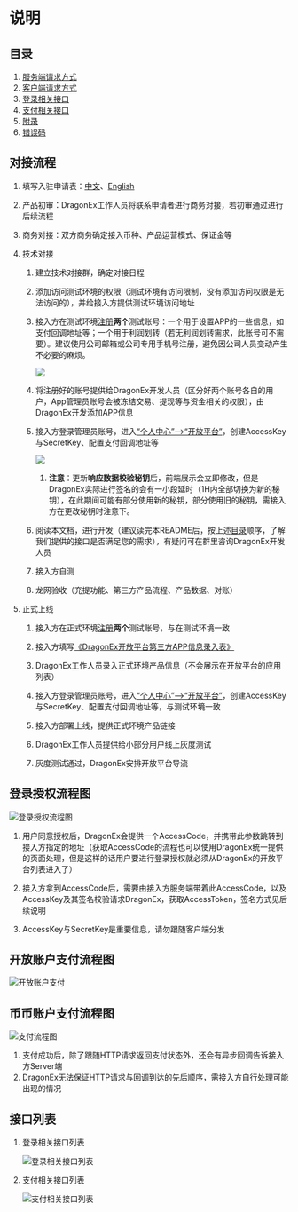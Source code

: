 # 说明

## 目录

1. [服务端请求方式](./docs/cn/1.服务端请求方式.md)
2. [客户端请求方式](./docs/cn/2.客户端请求方式.md)
3. [登录相关接口](./docs/cn/3.登录相关接口.md)
4. [支付相关接口](./docs/cn/4.支付相关接口.md)
5. [附录](./docs/cn/5.附录.md)
6. [错误码](./docs/cn/6.错误码.md)

## 对接流程

1. 填写入驻申请表：[中文](https://jinshuju.net/f/MM1Ncj)、[English](https://jinshuju.net/f/kmMfWK)

2. 产品初审：DragonEx工作人员将联系申请者进行商务对接，若初审通过进行后续流程

3. 商务对接：双方商务确定接入币种、产品运营模式、保证金等

4. 技术对接
   1. 建立技术对接群，确定对接日程
   
   2. 添加访问测试环境的权限（测试环境有访问限制，没有添加访问权限是无法访问的），并给接入方提供测试环境访问地址
   
   3. 接入方在测试环境[注册](https://test.dragonex.co/zh-hans/account/register)**两个**测试账号：一个用于设置APP的一些信息，如支付回调地址等；一个用于利润划转（若无利润划转需求，此账号可不需要）。建议使用公司邮箱或公司专用手机号注册，避免因公司人员变动产生不必要的麻烦。
   
      ![](./docs/cn/images/注册.png)

   4. 将注册好的账号提供给DragonEx开发人员（区分好两个账号各自的用户，App管理员账号会被冻结交易、提现等与资金相关的权限），由DragonEx开发添加APP信息

   5. 接入方登录管理员账号，进入[“个人中心”-->“开放平台”](https://test.dragonex.co/zh-hans/asset/open/app)，创建AccessKey与SecretKey、配置支付回调地址等

        ![](./docs/cn/images/配置APP信息.png)

       1. **注意**：更新**响应数据校验秘钥**后，前端展示会立即修改，但是DragonEx实际进行签名的会有一小段延时（1H内全部切换为新的秘钥），在此期间可能有部分使用新的秘钥，部分使用旧的秘钥，需接入方在更改秘钥时注意下。

   6. 阅读本文档，进行开发（建议读完本README后，按上述[目录](#目录)顺序，了解我们提供的接口是否满足您的需求），有疑问可在群里咨询DragonEx开发人员

   7. 接入方自测

   8.  龙网验收（充提功能、第三方产品流程、产品数据、对账）

1. 正式上线

   1. 接入方在正式环境[注册](https://dragonex.co/zh-hans/account/register)**两个**测试账号，与在测试环境一致

   2. 接入方填写[《DragonEx开放平台第三方APP信息录入表》](https://jinshuju.net/f/CRKUMu)
   
   3. DragonEx工作人员录入正式环境产品信息（不会展示在开放平台的应用列表）
   
   4. 接入方登录管理员账号，进入[“个人中心”-->“开放平台”](https://dragonex.co/zh-hans/asset/open/app)，创建AccessKey与SecretKey、配置支付回调地址等，与测试环境一致
   
   5. 接入方部署上线，提供正式环境产品链接
   
   6. DragonEx工作人员提供给小部分用户线上灰度测试
   
   7. 灰度测试通过，DragonEx安排开放平台导流

## 登录授权流程图

![登录授权流程图](./docs/cn/images/DragonEx开放平台-登录授权流程图.png)

 1. 用户同意授权后，DragonEx会提供一个AccessCode，并携带此参数跳转到接入方指定的地址（获取AccessCode的流程也可以使用DragonEx统一提供的页面处理，但是这样的话用户要进行登录授权就必须从DragonEx的开放平台列表进入了）

 2. 接入方拿到AccessCode后，需要由接入方服务端带着此AccessCode，以及AccessKey及其签名校验请求DragonEx，获取AccessToken，签名方式见后续说明

 3. AccessKey与SecretKey是重要信息，请勿跟随客户端分发
   
## 开放账户支付流程图

![开放账户支付](./docs/cn/images/DragonEx开放平台-开放账户支付流程图.png)

## 币币账户支付流程图

![支付流程图](./docs/cn/images/DragonEx开放平台-币币账户支付流程图.png)

 1. 支付成功后，除了跟随HTTP请求返回支付状态外，还会有异步回调告诉接入方Server端
 2. DragonEx无法保证HTTP请求与回调到达的先后顺序，需接入方自行处理可能出现的情况

## 接口列表

1. 登录相关接口列表
   
    ![登录相关接口列表](./docs/cn/images/login_apis.svg)

2. 支付相关接口列表
   
    ![支付相关接口列表](./docs/cn/images/payment_apis.svg)

